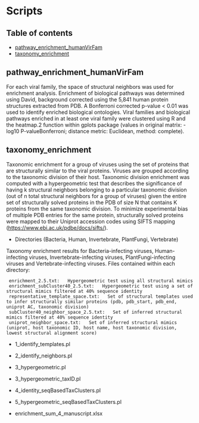 # Scripts

## Table of contents
* [pathway_enrichment_humanVirFam](#pathway_enrichment_humanVirFam)
* [taxonomy_enrichment](#taxonomy_enrichment)

## pathway_enrichment_humanVirFam

For each viral family, the space of structural neighbors was used for enrichment analysis. Enrichment of biological pathways was determined using David, background corrected using the 5,841 human protein structures extracted from PDB. A Bonferroni corrected p-value < 0.01 was used to identify enriched biological ontologies. Viral families and biological pathways enriched in at least one viral family were clustered using R and the heatmap.2 function within gplots package (values in original matrix: -log10 P-valueBonferroni; distance metric: Euclidean, method: complete). 

## taxonomy_enrichment

Taxonomic enrichment for a group of viruses using the set of proteins that are structurally similar to the viral proteins. Viruses are grouped according to the taxonomic division of their host. Taxonomic division enrichment was computed with a hypergeometric test that describes the significance of having k structural neighbors belonging to a particular taxonomic division (out of n total structural neighbors for a group of viruses) given the entire set of structurally solved proteins in the PDB of size N that contains K proteins from the same taxonomic division. To minimize experimental bias of multiple PDB entries for the same protein, structurally solved proteins were mapped to their Uniprot accession codes using SIFTS mapping (https://www.ebi.ac.uk/pdbe/docs/sifts/).

* Directories (Bacteria, Human, Invertebrate, PlantFungi, Vertebrate)

Taxonomy enrichment results for Bacteria-infecting viruses, Human-infecting viruses, Invertebrate-infecting viruses, PlantFungi-infecting viruses and Vertebrate-infecting viruses. Files contained within each directory:

     enrichment_2.5.txt:   Hypergeometric test using all structural mimics
     enrichment_subCluster40_2.5.txt:   Hypergeometric test using a set of structural mimics filtered at 40% sequence identity
     representative_template_space.txt:   Set of structural templates used to infer structurally similar proteins (pdb, pdb_start, pdb_end, uniprot AC, taxonomic division)
     subCluster40_neighbor_space_2.5.txt:   Set of inferred structural mimics filtered at 40% sequence identity
     uniprot_neighbor_space.txt:   Set of inferred structural mimics (uniprot, host taxonomic ID, host name, host taxonomic division, lowest structural alignment score)

* 1_identify_templates.pl

* 2_identify_neighbors.pl

* 3_hypergeometric.pl

* 3_hypergeometric_taxID.pl

* 4_identity_seqBasedTaxClusters.pl

* 5_hypergeometric_seqBasedTaxClusters.pl

* enrichment_sum_4_manuscript.xlsx

